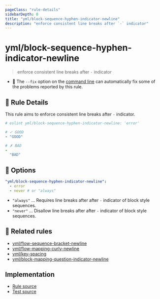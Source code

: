 ```yaml
---
pageClass: "rule-details"
sidebarDepth: 0
title: "yml/block-sequence-hyphen-indicator-newline"
description: "enforce consistent line breaks after `-` indicator"
---
```

# yml/block-sequence-hyphen-indicator-newline

> enforce consistent line breaks after `-` indicator

- :wrench: The `--fix` option on the [command line](https://eslint.org/docs/user-guide/command-line-interface#fixing-problems) can automatically fix some of the problems reported by this rule.

## :book: Rule Details

This rule aims to enforce consistent line breaks after `-` indicator.

<eslint-code-block fix>

<!-- eslint-skip -->

```yaml
# eslint yml/block-sequence-hyphen-indicator-newline: 'error'

# ✓ GOOD
- "GOOD"

# ✗ BAD
-
  "BAD"
```

</eslint-code-block>

## :wrench: Options

```yaml
"yml/block-sequence-hyphen-indicator-newline":
  - error
  - never # or "always" 
```

- `"always"` ... Requires line breaks after after `-` indicator of block style sequences.
- `"never"` ... Disallow line breaks after after `-` indicator of block style sequences.

## :couple: Related rules

- [yml/flow-sequence-bracket-newline](./flow-sequence-bracket-newline.md)
- [yml/flow-mapping-curly-newline](./flow-mapping-curly-newline.md)
- [yml/key-spacing](./key-spacing.md)
- [yml/block-mapping-question-indicator-newline](./block-mapping-question-indicator-newline.md)

## Implementation

- [Rule source](https://github.com/ota-meshi/eslint-plugin-yml/blob/master/src/rules/block-sequence-hyphen-indicator-newline.ts)
- [Test source](https://github.com/ota-meshi/eslint-plugin-yml/blob/master/tests/src/rules/block-sequence-hyphen-indicator-newline.js)
